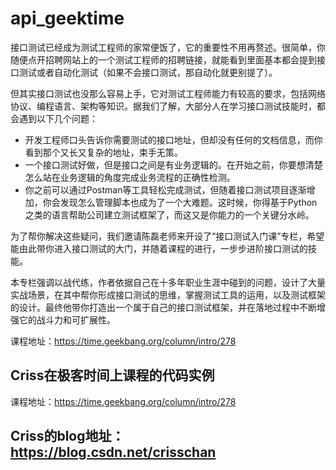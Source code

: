 # api_geektime


接口测试已经成为测试工程师的家常便饭了，它的重要性不用再赘述。很简单，你随便点开招聘网站上的一个测试工程师的招聘链接，就能看到里面基本都会提到接口测试或者自动化测试（如果不会接口测试，那自动化就更别提了）。

但其实接口测试也没那么容易上手，它对测试工程师能力有较高的要求，包括网络协议、编程语言、架构等知识。据我们了解，大部分人在学习接口测试技能时，都会遇到以下几个问题：

-   开发工程师口头告诉你需要测试的接口地址，但却没有任何的文档信息，而你看到那个又长又复杂的地址，束手无策。
-   一个接口测试好做，但是接口之间是有业务逻辑的。在开始之前，你要想清楚怎么站在业务逻辑的角度完成业务流程的正确性检测。
-   你之前可以通过Postman等工具轻松完成测试，但随着接口测试项目逐渐增加，你会发现怎么管理脚本也成为了一个大难题。这时候，你得基于Python之类的语言帮助公司建立测试框架了，而这又是你能力的一个关键分水岭。

为了帮你解决这些疑问，我们邀请陈磊老师来开设了“接口测试入门课”专栏，希望能由此带你进入接口测试的大门，并随着课程的进行，一步步进阶接口测试的技能。

本专栏强调以战代练，作者依据自己在十多年职业生涯中碰到的问题，设计了大量实战场景，在其中帮你形成接口测试的思维，掌握测试工具的运用，以及测试框架的设计。最终他带你打造出一个属于自己的接口测试框架，并在落地过程中不断增强它的战斗力和可扩展性。


课程地址：https://time.geekbang.org/column/intro/278  

## Criss在极客时间上课程的代码实例  
课程地址：https://time.geekbang.org/column/intro/278  
## Criss的blog地址：https://blog.csdn.net/crisschan  

